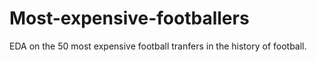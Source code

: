 # Most-expensive-footballers
EDA on the 50 most expensive football tranfers in the history of football.
